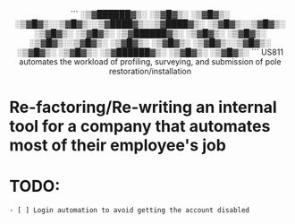 <div align="center">
```
     ░▒▓██████▓▒░    ░▒▓█▓▒░   ░▒▓█▓▒░ 
    ░▒▓█▓▒░░▒▓█▓▒░░▒▓████▓▒░░▒▓████▓▒░ 
    ░▒▓█▓▒░░▒▓█▓▒░   ░▒▓█▓▒░   ░▒▓█▓▒░ 
     ░▒▓██████▓▒░    ░▒▓█▓▒░   ░▒▓█▓▒░ 
    ░▒▓█▓▒░░▒▓█▓▒░   ░▒▓█▓▒░   ░▒▓█▓▒░ 
    ░▒▓█▓▒░░▒▓█▓▒░   ░▒▓█▓▒░   ░▒▓█▓▒░ 
     ░▒▓██████▓▒░    ░▒▓█▓▒░   ░▒▓█▓▒░ 
```
US811 automates the workload of profiling, surveying, and submission of pole restoration/installation
</div>



# Re-factoring/Re-writing an internal tool for a company that automates most of their employee's job
# TODO:
    - [ ] Login automation to avoid getting the account disabled



